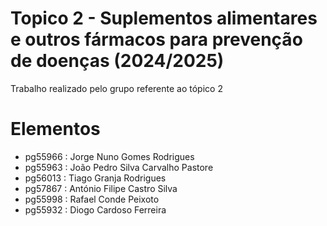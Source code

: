 # Topico 2 - Suplementos alimentares e outros fármacos para prevenção de doenças (2024/2025)
Trabalho realizado pelo grupo referente ao tópico 2

# Elementos
- pg55966 : Jorge Nuno Gomes Rodrigues
- pg55963 : João Pedro Silva Carvalho Pastore
- pg56013 : Tiago Granja Rodrigues
- pg57867 : António Filipe Castro Silva
- pg55998 : Rafael Conde Peixoto
- pg55932 : Diogo Cardoso Ferreira

